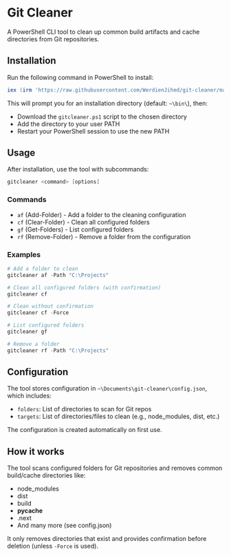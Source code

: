 # Git Cleaner

A PowerShell CLI tool to clean up common build artifacts and cache directories from Git repositories.

## Installation

Run the following command in PowerShell to install:

```powershell
iex (irm 'https://raw.githubusercontent.com/WerdienJihed/git-cleaner/main/install.ps1')
```

This will prompt you for an installation directory (default: `~\bin\`), then:

- Download the `gitcleaner.ps1` script to the chosen directory
- Add the directory to your user PATH
- Restart your PowerShell session to use the new PATH

## Usage

After installation, use the tool with subcommands:

```powershell
gitcleaner <command> [options]
```

### Commands

- `af` (Add-Folder) - Add a folder to the cleaning configuration
- `cf` (Clear-Folder) - Clean all configured folders
- `gf` (Get-Folders) - List configured folders
- `rf` (Remove-Folder) - Remove a folder from the configuration

### Examples

```powershell
# Add a folder to clean
gitcleaner af -Path "C:\Projects"

# Clean all configured folders (with confirmation)
gitcleaner cf

# Clean without confirmation
gitcleaner cf -Force

# List configured folders
gitcleaner gf

# Remove a folder
gitcleaner rf -Path "C:\Projects"
```

## Configuration

The tool stores configuration in `~\Documents\git-cleaner\config.json`, which includes:

- `folders`: List of directories to scan for Git repos
- `targets`: List of directories/files to clean (e.g., node_modules, dist, etc.)

The configuration is created automatically on first use.

## How it works

The tool scans configured folders for Git repositories and removes common build/cache directories like:

- node_modules
- dist
- build
- **pycache**
- .next
- And many more (see config.json)

It only removes directories that exist and provides confirmation before deletion (unless `-Force` is used).
